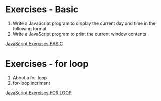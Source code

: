 # Exercises - Basic

1. Write a JavaScript program to display the current day and time in the following format
2. Write a JavaScript program to print the current window contents

[JavaScript Exercises BASIC](https://github.com/danilojezernik/js-exercises/tree/master/basic)

# Exercises - for loop

1. About a for-loop
2. for-loop incriment

[JavaScript Exercises FOR LOOP](https://github.com/danilojezernik/js-exercises/tree/master/for-loop)
